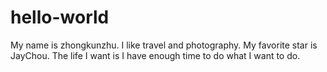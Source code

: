 # hello-world
My name is zhongkunzhu.
I like travel and photography.
My favorite star is JayChou.
The life I want is I have enough time to do what I want to do.
